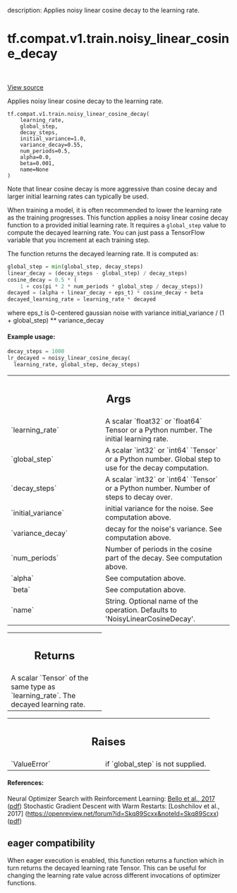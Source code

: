 description: Applies noisy linear cosine decay to the learning rate.

<div itemscope itemtype="http://developers.google.com/ReferenceObject">
<meta itemprop="name" content="tf.compat.v1.train.noisy_linear_cosine_decay" />
<meta itemprop="path" content="Stable" />
</div>

# tf.compat.v1.train.noisy_linear_cosine_decay

<!-- Insert buttons and diff -->

<table class="tfo-notebook-buttons tfo-api nocontent" align="left">

</table>

<a target="_blank" class="external" href="/code/stable/tensorflow/python/keras/optimizer_v2/legacy_learning_rate_decay.py">View source</a>



Applies noisy linear cosine decay to the learning rate.

<pre class="devsite-click-to-copy prettyprint lang-py tfo-signature-link">
<code>tf.compat.v1.train.noisy_linear_cosine_decay(
    learning_rate,
    global_step,
    decay_steps,
    initial_variance=1.0,
    variance_decay=0.55,
    num_periods=0.5,
    alpha=0.0,
    beta=0.001,
    name=None
)
</code></pre>



<!-- Placeholder for "Used in" -->

Note that linear cosine decay is more aggressive than cosine decay and
larger initial learning rates can typically be used.

When training a model, it is often recommended to lower the learning rate as
the training progresses.  This function applies a noisy linear
cosine decay function to a provided initial learning rate.
It requires a `global_step` value to compute the decayed learning rate.
You can just pass a TensorFlow variable that you increment at each
training step.

The function returns the decayed learning rate.  It is computed as:
```python
global_step = min(global_step, decay_steps)
linear_decay = (decay_steps - global_step) / decay_steps)
cosine_decay = 0.5 * (
    1 + cos(pi * 2 * num_periods * global_step / decay_steps))
decayed = (alpha + linear_decay + eps_t) * cosine_decay + beta
decayed_learning_rate = learning_rate * decayed
```
where eps_t is 0-centered gaussian noise with variance
initial_variance / (1 + global_step) ** variance_decay

#### Example usage:


```python
decay_steps = 1000
lr_decayed = noisy_linear_cosine_decay(
  learning_rate, global_step, decay_steps)
```

<!-- Tabular view -->
 <table class="responsive fixed orange">
<colgroup><col width="214px"><col></colgroup>
<tr><th colspan="2"><h2 class="add-link">Args</h2></th></tr>

<tr>
<td>
`learning_rate`
</td>
<td>
A scalar `float32` or `float64` Tensor or a Python number.
The initial learning rate.
</td>
</tr><tr>
<td>
`global_step`
</td>
<td>
A scalar `int32` or `int64` `Tensor` or a Python number. Global
step to use for the decay computation.
</td>
</tr><tr>
<td>
`decay_steps`
</td>
<td>
A scalar `int32` or `int64` `Tensor` or a Python number. Number
of steps to decay over.
</td>
</tr><tr>
<td>
`initial_variance`
</td>
<td>
initial variance for the noise. See computation above.
</td>
</tr><tr>
<td>
`variance_decay`
</td>
<td>
decay for the noise's variance. See computation above.
</td>
</tr><tr>
<td>
`num_periods`
</td>
<td>
Number of periods in the cosine part of the decay. See
computation above.
</td>
</tr><tr>
<td>
`alpha`
</td>
<td>
See computation above.
</td>
</tr><tr>
<td>
`beta`
</td>
<td>
See computation above.
</td>
</tr><tr>
<td>
`name`
</td>
<td>
String.  Optional name of the operation.  Defaults to
'NoisyLinearCosineDecay'.
</td>
</tr>
</table>



<!-- Tabular view -->
 <table class="responsive fixed orange">
<colgroup><col width="214px"><col></colgroup>
<tr><th colspan="2"><h2 class="add-link">Returns</h2></th></tr>
<tr class="alt">
<td colspan="2">
A scalar `Tensor` of the same type as `learning_rate`.  The decayed
learning rate.
</td>
</tr>

</table>



<!-- Tabular view -->
 <table class="responsive fixed orange">
<colgroup><col width="214px"><col></colgroup>
<tr><th colspan="2"><h2 class="add-link">Raises</h2></th></tr>

<tr>
<td>
`ValueError`
</td>
<td>
if `global_step` is not supplied.
</td>
</tr>
</table>



#### References:

Neural Optimizer Search with Reinforcement Learning:
  [Bello et al., 2017](http://proceedings.mlr.press/v70/bello17a.html)
  ([pdf](http://proceedings.mlr.press/v70/bello17a/bello17a.pdf))
Stochastic Gradient Descent with Warm Restarts:
  [Loshchilov et al., 2017]
  (https://openreview.net/forum?id=Skq89Scxx&noteId=Skq89Scxx)
  ([pdf](https://openreview.net/pdf?id=Skq89Scxx))




 <section><devsite-expandable expanded>
 <h2 class="showalways">eager compatibility</h2>

When eager execution is enabled, this function returns a function which in
turn returns the decayed learning rate Tensor. This can be useful for changing
the learning rate value across different invocations of optimizer functions.


 </devsite-expandable></section>

